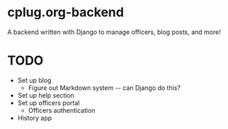 # cplug.org-backend
A backend written with Django to manage officers, blog posts, and more! 

# TODO
- Set up blog
    - Figure out Markdown system -- can Django do this?
- Set up help section
- Set up officers portal
    - Officers authentication
- History app

